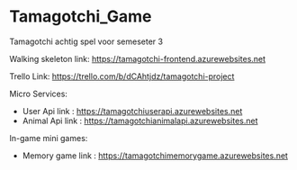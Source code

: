 # Tamagotchi_Game
Tamagotchi achtig spel voor semeseter 3

Walking skeleton link: https://tamagotchi-frontend.azurewebsites.net

Trello Link: https://trello.com/b/dCAhtjdz/tamagotchi-project

Micro Services:

- User Api link   : https://tamagotchiuserapi.azurewebsites.net
- Animal Api link : https://tamagotchianimalapi.azurewebsites.net

In-game mini games:

- Memory game link : https://tamagotchimemorygame.azurewebsites.net 
